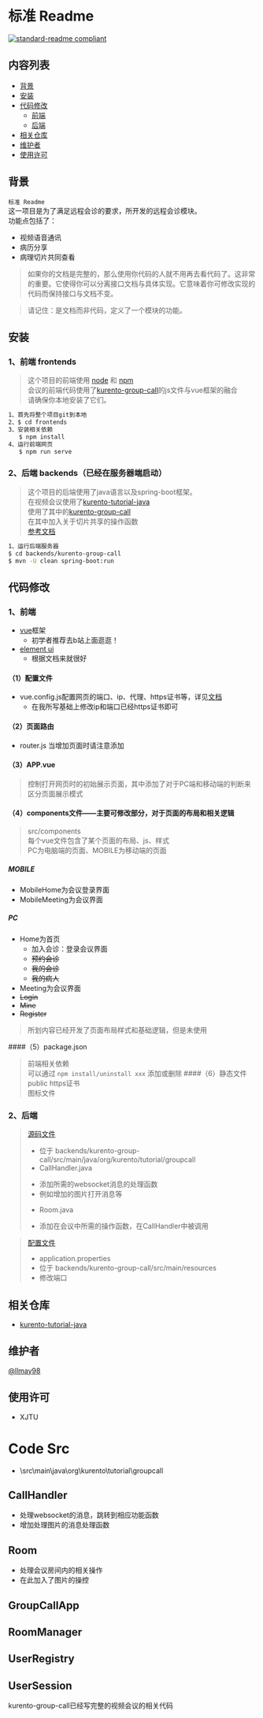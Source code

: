 # 标准 Readme

[![standard-readme compliant](https://img.shields.io/badge/readme%20style-standard-brightgreen.svg?style=flat-square)](https://github.com/RichardLitt/standard-readme)

## 内容列表

- [背景](#背景)
- [安装](#安装)
- [代码修改](#代码修改)
	- [前端](#前端)
	- [后端](#后端)
- [相关仓库](#相关仓库)
- [维护者](#维护者)
- [使用许可](#使用许可)

## 背景

`标准 Readme`   
这一项目是为了满足远程会诊的要求，所开发的远程会诊模块。  
功能点包括了：
+ 视频语音通讯
+ 病历分享
+ 病理切片共同查看

> 如果你的文档是完整的，那么使用你代码的人就不用再去看代码了。这非常的重要。它使得你可以分离接口文档与具体实现。它意味着你可修改实现的代码而保持接口与文档不变。  

> 请记住：是文档而非代码，定义了一个模块的功能。

## 安装
### 1、前端 frontends
> 这个项目的前端使用 [node](http://nodejs.org) 和 [npm](https://npmjs.com)  
> 会议的前端代码使用了[kurento-group-call](https://github.com/Kurento/kurento-tutorial-java/tree/master/kurento-group-call)的js文件与vue框架的融合  
> 请确保你本地安装了它们。

```sh
1、首先将整个项目git到本地
2、$ cd frontends
3、安装相关依赖
   $ npm install
4、运行前端网页
   $ npm run serve
```  
### 2、后端 backends（已经在服务器端启动）
> 这个项目的后端使用了java语言以及spring-boot框架。  
> 在视频会议使用了[kurento-tutorial-java](https://github.com/Kurento/kurento-tutorial-java)  
> 使用了其中的[kurento-group-call](https://github.com/Kurento/kurento-tutorial-java/tree/master/kurento-group-call)  
> 在其中加入关于切片共享的操作函数  
> [参考文档](https://doc-kurento.readthedocs.io/en/latest/)
```sh
1、运行后端服务器
$ cd backends/kurento-group-call
$ mvn -U clean spring-boot:run
```  
## 代码修改
### 1、前端
+ [vue](https://cn.vuejs.org/v2/guide/)框架
  - 初学者推荐去b站上面逛逛！
+ [element ui](https://element.eleme.io/#/zh-CN/component/installation)
  - 根据文档来就很好
#### （1）配置文件
+ vue.config.js配置网页的端口、ip、代理、https证书等，详见[文档](https://cli.vuejs.org/config/)
  -  在我所写基础上修改ip和端口已经https证书即可
#### （2）页面路由
+ router.js
当增加页面时请注意添加
#### （3）APP.vue
> 控制打开网页时的初始展示页面，其中添加了对于PC端和移动端的判断来区分页面展示模式
#### （4）components文件——主要可修改部分，对于页面的布局和相关逻辑
> src/components  
> 每个vue文件包含了某个页面的布局、js、样式  
> PC为电脑端的页面、MOBILE为移动端的页面  

##### MOBILE  
+ MobileHome为会议登录界面
+ MobileMeeting为会议界面  

##### PC
+ Home为首页
  - 加入会诊：登录会议界面
  - ~~预约会诊~~
  - ~~我的会诊~~
  - ~~我的病人~~
+ Meeting为会议界面
+ ~~Login~~
+ ~~Mine~~
+ ~~Register~~  
> 所划内容已经开发了页面布局样式和基础逻辑，但是未使用

####（5）package.json
> 前端相关依赖  
> 可以通过 `npm install/uninstall xxx` 添加或删除
####（6）静态文件public
> https证书  
> 图标文件

### 2、后端
> [源码文件](https://github.com/llmay98/transmeeting/tree/master/backends/kurento-group-call/src/main/java/org/kurento/tutorial/groupcall)
> + 位于 backends/kurento-group-call/src/main/java/org/kurento/tutorial/groupcall  
> + CallHandler.java
>  - 添加所需的websocket消息的处理函数
>  - 例如增加的图片打开消息等
> + Room.java
>  - 添加在会议中所需的操作函数，在CallHandler中被调用

> [配置文件](https://github.com/llmay98/transmeeting/blob/master/backends/kurento-group-call/src/main/resources/application.properties)  
> + application.properties  
> + 位于 backends/kurento-group-call/src/main/resources
> + 修改端口 

## 相关仓库

- [kurento-tutorial-java](https://github.com/Kurento/kurento-tutorial-java)

## 维护者

[@llmay98](https://github.com/llmay98)

## 使用许可

+ XJTU


# Code  Src
+ \src\main\java\org\kurento\tutorial\groupcall
## CallHandler
+ 处理websocket的消息，跳转到相应功能函数
+ 增加处理图片的消息处理函数

## Room
+ 处理会议房间内的相关操作
+ 在此加入了图片的操控

## GroupCallApp 
## RoomManager
## UserRegistry
## UserSession
kurento-group-call已经写完整的视频会议的相关代码
